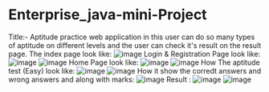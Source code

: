 # Enterprise_java-mini-Project
Title:- Aptitude practice web application in this user can do so many types of aptitude on different levels and the user can check it's result on the result page.
The index page look like:
![image](https://github.com/user-attachments/assets/fc056910-8bce-4891-9a31-0275f78b2166)
Login & Registration Page look like:
![image](https://github.com/user-attachments/assets/9df016c5-a242-49f4-a582-fe3c85e15a67)
![image](https://github.com/user-attachments/assets/a8bc0fff-112f-428a-9325-88bdeb3bacd5)
Home Page look like:
![image](https://github.com/user-attachments/assets/2b56646e-1497-426e-8368-19e617f00811)
![image](https://github.com/user-attachments/assets/7a2eb572-52b1-4ac6-9235-23753469c3ca)
How The aptitude test (Easy) look like:
![image](https://github.com/user-attachments/assets/e454d0bb-330a-41e2-938c-65344dcea9b2)
![image](https://github.com/user-attachments/assets/89e1c7f4-eb70-4f79-a24d-74bf6f22f6bf)
How it show the corredt answers and wrong answers and along with marks:
![image](https://github.com/user-attachments/assets/80082cb4-1699-4cde-97cf-59352dd23d8c)
Result :
![image](https://github.com/user-attachments/assets/a0d907a9-f948-433c-8518-d404de90ddb6)
![image](https://github.com/user-attachments/assets/f2311c56-c846-42f0-a5d4-330f82655f66)
